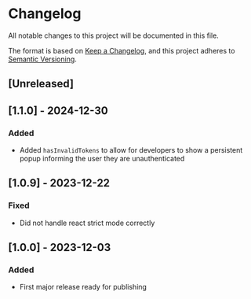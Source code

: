 # Changelog

All notable changes to this project will be documented in this file.

The format is based on [Keep a Changelog](https://keepachangelog.com/en/1.0.0/),
and this project adheres to [Semantic Versioning](https://semver.org/spec/v2.0.0.html).

## [Unreleased]

## [1.1.0] - 2024-12-30

### Added

- Added `hasInvalidTokens` to allow for developers to show a persistent popup informing the user they are unauthenticated

## [1.0.9] - 2023-12-22

### Fixed

- Did not handle react strict mode correctly 

## [1.0.0] - 2023-12-03

### Added

- First major release ready for publishing
